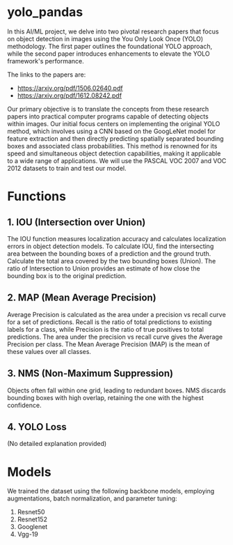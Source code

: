 # yolo_pandas

In this AI/ML project, we delve into two pivotal research papers that focus on object detection in images using the You Only Look Once (YOLO) methodology. The first paper outlines the foundational YOLO approach, while the second paper introduces enhancements to elevate the YOLO framework's performance.

The links to the papers are:
- https://arxiv.org/pdf/1506.02640.pdf
- https://arxiv.org/pdf/1612.08242.pdf

Our primary objective is to translate the concepts from these research papers into practical computer programs capable of detecting objects within images. Our initial focus centers on implementing the original YOLO method, which involves using a CNN based on the GoogLeNet model for feature extraction and then directly predicting spatially separated bounding boxes and associated class probabilities. This method is renowned for its speed and simultaneous object detection capabilities, making it applicable to a wide range of applications. We will use the PASCAL VOC 2007 and VOC 2012 datasets to train and test our model.

# Functions

## 1. IOU (Intersection over Union)

The IOU function measures localization accuracy and calculates localization errors in object detection models. To calculate IOU, find the intersecting area between the bounding boxes of a prediction and the ground truth. Calculate the total area covered by the two bounding boxes (Union). The ratio of Intersection to Union provides an estimate of how close the bounding box is to the original prediction.

## 2. MAP (Mean Average Precision)

Average Precision is calculated as the area under a precision vs recall curve for a set of predictions. Recall is the ratio of total predictions to existing labels for a class, while Precision is the ratio of true positives to total predictions. The area under the precision vs recall curve gives the Average Precision per class. The Mean Average Precision (MAP) is the mean of these values over all classes.

## 3. NMS (Non-Maximum Suppression)

Objects often fall within one grid, leading to redundant boxes. NMS discards bounding boxes with high overlap, retaining the one with the highest confidence.

## 4. YOLO Loss

(No detailed explanation provided)

# Models

We trained the dataset using the following backbone models, employing augmentations, batch normalization, and parameter tuning:

1. Resnet50
2. Resnet152
3. Googlenet
4. Vgg-19


